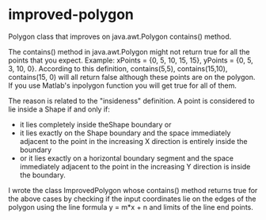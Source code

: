 improved-polygon
================

Polygon class that improves on java.awt.Polygon contains() method.

The contains() method in java.awt.Polygon might not return true for all the points that you expect. Example: xPoints = {0, 5, 10, 15, 15}, yPoints = {0, 5, 3, 10, 0}. According to this definition, contains(5,5), contains(15,10), contains(15, 0) will all return false although these points are on the polygon. If you use Matlab's inpolygon function you will get true for all of them.

The reason is related to the "insideness" definition. A point is considered to lie inside a Shape if and only if:
* it lies completely inside theShape boundary or<br>
* it lies exactly on the Shape boundary and the space immediately adjacent to the point in the increasing X direction is entirely inside the boundary<br>
* or it lies exactly on a horizontal boundary segment and the space immediately adjacent to the point in the increasing Y direction is inside the boundary.<br>

I wrote the class ImprovedPolygon whose contains() method returns true for the above cases by checking if the input coordinates lie on the edges of the polygon using the line formula y = m*x + n and limits of the line end points.
